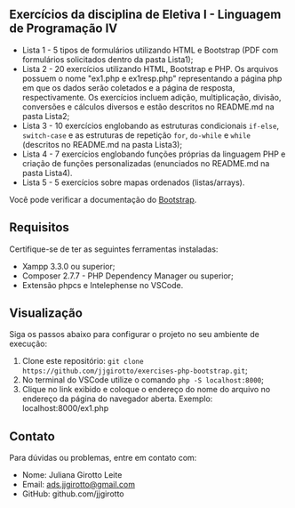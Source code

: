 ## Exercícios da disciplina de Eletiva I - Linguagem de Programação IV

* Lista 1 - 5 tipos de formulários utilizando HTML e Bootstrap (PDF com formulários solicitados dentro da pasta Lista1);
* Lista 2 - 20 exercícios utilizando HTML, Bootstrap e PHP. Os arquivos possuem o nome "ex1.php e ex1resp.php" representando a página php em que os dados serão coletados e a página de resposta, respectivamente. Os exercícios incluem adição, multiplicação, divisão, conversões e cálculos diversos e estão descritos no README.md na pasta Lista2;
* Lista 3 - 10 exercícios englobando as estruturas condicionais `if-else`, `switch-case` e as estruturas de repetição `for`, `do-while` e `while` (descritos no README.md na pasta Lista3);
* Lista 4 - 7 exercícios englobando funções próprias da linguagem PHP e criação de funções personalizadas (enunciados no README.md na pasta Lista4).
* Lista 5 - 5 exercícios sobre mapas ordenados (listas/arrays).

Você pode verificar a documentação do [Bootstrap](https://getbootstrap.com/).


## Requisitos
Certifique-se de ter as seguintes ferramentas instaladas:

* Xampp 3.3.0 ou superior;
* Composer 2.7.7 - PHP Dependency Manager ou superior;
* Extensão phpcs e Intelephense no VSCode.

## Visualização
Siga os passos abaixo para configurar o projeto no seu ambiente de execução:

1. Clone este repositório:
`git clone https://github.com/jjgirotto/exercises-php-bootstrap.git`;
2. No terminal do VSCode utilize o comando `php -S localhost:8000`;
3. Clique no link exibido e coloque o endereço do nome do arquivo no endereço da página do navegador aberta.
   Exemplo: localhost:8000/ex1.php

## Contato
Para dúvidas ou problemas, entre em contato com:

* Nome: Juliana Girotto Leite
* Email: ads.jjgirotto@gmail.com
* GitHub: github.com/jjgirotto
